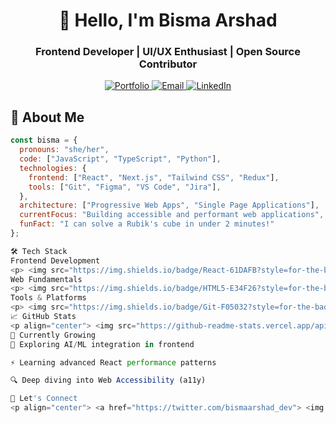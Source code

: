 <h1 align="center">👋 Hello, I'm Bisma Arshad</h1>
<h3 align="center">Frontend Developer | UI/UX Enthusiast | Open Source Contributor</h3>

<p align="center">
  <a href="https://bismaarshad.vercel.app/" target="_blank">
    <img src="https://img.shields.io/badge/✨_Portfolio-000000?style=for-the-badge&logo=vercel&logoColor=white" alt="Portfolio"/>
  </a>
  <a href="mailto:bismaarshad975@gmail.com">
    <img src="https://img.shields.io/badge/📧_Email-D14836?style=for-the-badge&logo=gmail&logoColor=white" alt="Email"/>
  </a>
  <a href="https://linkedin.com/in/bisma-arshad">
    <img src="https://img.shields.io/badge/💼_LinkedIn-0077B5?style=for-the-badge&logo=linkedin&logoColor=white" alt="LinkedIn"/>
  </a>
</p>

## 🚀 About Me

```javascript
const bisma = {
  pronouns: "she/her",
  code: ["JavaScript", "TypeScript", "Python"],
  technologies: {
    frontend: ["React", "Next.js", "Tailwind CSS", "Redux"],
    tools: ["Git", "Figma", "VS Code", "Jira"],
  },
  architecture: ["Progressive Web Apps", "Single Page Applications"],
  currentFocus: "Building accessible and performant web applications",
  funFact: "I can solve a Rubik's cube in under 2 minutes!"
};

🛠️ Tech Stack
Frontend Development
<p> <img src="https://img.shields.io/badge/React-61DAFB?style=for-the-badge&logo=react&logoColor=black" alt="React"/> <img src="https://img.shields.io/badge/Next.js-000000?style=for-the-badge&logo=next.js&logoColor=white" alt="Next.js"/> <img src="https://img.shields.io/badge/TypeScript-3178C6?style=for-the-badge&logo=typescript&logoColor=white" alt="TypeScript"/> <img src="https://img.shields.io/badge/Tailwind_CSS-06B6D4?style=for-the-badge&logo=tailwindcss&logoColor=white" alt="Tailwind CSS"/> </p>
Web Fundamentals
<p> <img src="https://img.shields.io/badge/HTML5-E34F26?style=for-the-badge&logo=html5&logoColor=white" alt="HTML5"/> <img src="https://img.shields.io/badge/CSS3-1572B6?style=for-the-badge&logo=css3&logoColor=white" alt="CSS3"/> <img src="https://img.shields.io/badge/JavaScript-F7DF1E?style=for-the-badge&logo=javascript&logoColor=black" alt="JavaScript"/> </p>
Tools & Platforms
<p> <img src="https://img.shields.io/badge/Git-F05032?style=for-the-badge&logo=git&logoColor=white" alt="Git"/> <img src="https://img.shields.io/badge/Figma-F24E1E?style=for-the-badge&logo=figma&logoColor=white" alt="Figma"/> <img src="https://img.shields.io/badge/VSCode-007ACC?style=for-the-badge&logo=visualstudiocode&logoColor=white" alt="VS Code"/> </p>
📈 GitHub Stats
<p align="center"> <img src="https://github-readme-stats.vercel.app/api?username=bismaarshad&show_icons=true&theme=radical" alt="Bisma's GitHub stats"/> <img src="https://github-readme-streak-stats.herokuapp.com/?user=bismaarshad&theme=radical" alt="GitHub Streak"/> </p><p align="center"> <img src="https://github-readme-stats.vercel.app/api/top-langs/?username=bismaarshad&layout=compact&theme=radical" alt="Top Languages"/> </p>
🌱 Currently Growing
🧠 Exploring AI/ML integration in frontend

⚡ Learning advanced React performance patterns

🔍 Deep diving into Web Accessibility (a11y)

💬 Let's Connect
<p align="center"> <a href="https://twitter.com/bismaarshad_dev"> <img src="https://img.shields.io/badge/Twitter-1DA1F2?style=for-the-badge&logo=twitter&logoColor=white" width="100"/> </a> <a href="https://instagram.com/bismaarshad07"> <img src="https://img.shields.io/badge/Instagram-E4405F?style=for-the-badge&logo=instagram&logoColor=white" width="110"/> </a> <a href="https://github.com/bismaarshad"> <img src="https://img.shields.io/badge/GitHub-181717?style=for-the-badge&logo=github&logoColor=white" width="100"/> </a> <a href="https://dev.to/bismaarshad"> <img src="https://img.shields.io/badge/Dev.to-0A0A0A?style=for-the-badge&logo=dev.to&logoColor=white" width="100"/> </a> </p><p align="center"> <img src="https://komarev.com/ghpvc/?username=bismaarshad&label=Profile%20views&color=0e75b6&style=flat" alt="bismaarshad" /> </p> ```
